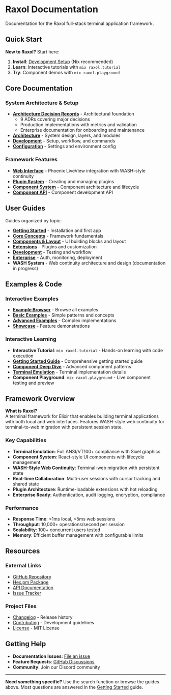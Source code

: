 # Raxol Documentation

Documentation for the Raxol full-stack terminal application framework.

## Quick Start

**New to Raxol?** Start here:

1. **Install**: [Development Setup](DEVELOPMENT.md#quick-setup) (Nix recommended)
2. **Learn**: Interactive tutorials with `mix raxol.tutorial`
3. **Try**: Component demos with `mix raxol.playground`

## Core Documentation

### System Architecture & Setup
- [**Architecture Decision Records**](./adr/README.md) - Architectural foundation
  - 9 ADRs covering major decisions
  - Production implementations with metrics and validation
  - Enterprise documentation for onboarding and maintenance
- [**Architecture**](ARCHITECTURE.md) - System design, layers, and modules
- [**Development**](DEVELOPMENT.md) - Setup, workflow, and commands  
- [**Configuration**](CONFIGURATION.md) - Settings and environment config

### Framework Features
- [**Web Interface**](WEB_INTERFACE_GUIDE.md) - Phoenix LiveView integration with WASH-style continuity
- [**Plugin System**](PLUGIN_SYSTEM_GUIDE.md) - Creating and managing plugins
- [**Component System**](./components/README.md) - Component architecture and lifecycle
- [**Component API**](./components/api/README.md) - Component development API

## User Guides

Guides organized by topic:

- [**Getting Started**](./getting-started.md) - Installation and first app
- [**Core Concepts**](./examples/guides/02_core_concepts/) - Framework fundamentals  
- [**Components & Layout**](./examples/guides/03_components_and_layout/) - UI building blocks and layout
- [**Extensions**](./examples/guides/04_extending_raxol/) - Plugins and customization
- [**Development**](./examples/guides/05_development_and_testing/) - Testing and workflow
- [**Enterprise**](./examples/guides/06_enterprise/) - Auth, monitoring, deployment
- **WASH System** - Web continuity architecture and design (documentation in progress)

## Examples & Code

### Interactive Examples
- [**Example Browser**](./examples/snippets/README.md) - Browse all examples
- [**Basic Examples**](./examples/snippets/basic/) - Simple patterns and concepts
- [**Advanced Examples**](./examples/snippets/advanced/) - Complex implementations
- [**Showcase**](./examples/snippets/showcase/) - Feature demonstrations

### Interactive Learning
- **Interactive Tutorial**: `mix raxol.tutorial` - Hands-on learning with code execution
- [**Getting Started Guide**](./getting-started.md) - Comprehensive getting started guide
- [**Component Deep Dive**](./tutorials/02_component_deep_dive.md) - Advanced component patterns
- [**Terminal Emulation**](./tutorials/03_terminal_emulation.md) - Terminal implementation details
- **Component Playground**: `mix raxol.playground` - Live component testing and preview

## Framework Overview

**What is Raxol?**  
A terminal framework for Elixir that enables building terminal applications with both local and web interfaces. Features WASH-style web continuity for terminal-to-web migration with persistent session state.

### Key Capabilities
- **Terminal Emulation**: Full ANSI/VT100+ compliance with Sixel graphics
- **Component System**: React-style UI components with lifecycle management  
- **WASH-Style Web Continuity**: Terminal-web migration with persistent state
- **Real-time Collaboration**: Multi-user sessions with cursor tracking and shared state
- **Plugin Architecture**: Runtime-loadable extensions with hot reloading
- **Enterprise Ready**: Authentication, audit logging, encryption, compliance

### Performance
- **Response Time**: <1ms local, <5ms web sessions
- **Throughput**: 10,000+ operations/second per session
- **Scalability**: 100+ concurrent users tested
- **Memory**: Efficient buffer management with configurable limits

## Resources

### External Links
- [GitHub Repository](https://github.com/Hydepwns/raxol)
- [Hex.pm Package](https://hex.pm/packages/raxol)
- [API Documentation](https://hexdocs.pm/raxol)
- [Issue Tracker](https://github.com/Hydepwns/raxol/issues)

### Project Files
- [Changelog](../CHANGELOG.md) - Release history
- [Contributing](../CONTRIBUTING.md) - Development guidelines
- [License](../LICENSE.md) - MIT License

## Getting Help

- **Documentation Issues**: [File an issue](https://github.com/Hydepwns/raxol/issues)
- **Feature Requests**: [GitHub Discussions](https://github.com/Hydepwns/raxol/discussions)
- **Community**: Join our Discord community

---

**Need something specific?** Use the search function or browse the guides above. Most questions are answered in the [Getting Started](./getting-started.md) guide.